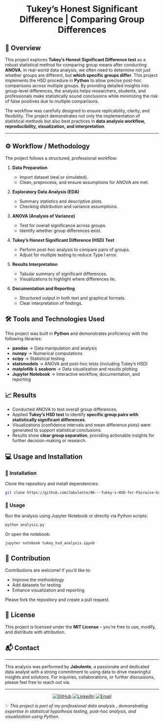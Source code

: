

<h1 align='center'> Tukey’s Honest Significant Difference | Comparing Group Differences</h1>

## 📝 Overview

This project explores **Tukey’s Honest Significant Difference test** as a robust statistical method for comparing group means after conducting **ANOVA**. In real-world data analysis, we often need to determine not just whether groups are different, but **which specific groups differ**. This project implements the HSD procedure in **Python** to allow precise post-hoc comparisons across multiple groups. By providing detailed insights into group-level differences, the analysis helps researchers, students, and professionals make statistically sound conclusions while minimizing the risk of false positives due to multiple comparisons.

The workflow was carefully designed to ensure replicability, clarity, and flexibility. The project demonstrates not only the implementation of statistical methods but also best practices in **data analysis workflow, reproducibility, visualization, and interpretation**.

---

## ⚙️ Workflow / Methodology

The project follows a structured, professional workflow:

1. **Data Preparation**

   * Import dataset (real or simulated).
   * Clean, preprocess, and ensure assumptions for ANOVA are met.

2. **Exploratory Data Analysis (EDA)**

   * Summary statistics and descriptive plots.
   * Checking distribution and variance assumptions.

3. **ANOVA (Analysis of Variance)**

   * Test for overall significance across groups.
   * Identify whether group differences exist.

4. **Tukey’s Honest Significant Difference (HSD) Test**

   * Perform post-hoc analysis to compare pairs of groups.
   * Adjust for multiple testing to reduce Type I error.

5. **Results Interpretation**

   * Tabular summary of significant differences.
   * Visualizations to highlight where differences lie.

6. **Documentation and Reporting**

   * Structured output in both text and graphical formats.
   * Clear interpretation of findings.

## 🛠️ Tools and Technologies Used

This project was built in **Python** and demonstrates proficiency with the following libraries:

* **pandas** → Data manipulation and analysis
* **numpy** → Numerical computations
* **scipy** → Statistical testing
* **statsmodels** → ANOVA and post-hoc tests (including Tukey’s HSD)
* **matplotlib** & **seaborn** → Data visualization and results plotting
* **Jupyter Notebook** → Interactive workflow, documentation, and reporting


## 📈 Results

* Conducted ANOVA to test overall group differences.
* Applied **Tukey’s HSD test** to identify **specific group pairs with statistically significant differences**.
* Visualizations (confidence intervals and mean difference plots) were generated to support statistical conclusions.
* Results show **clear group separation**, providing actionable insights for further decision-making or research.


## 💻 Usage and Installation

### 🔹 Installation

Clone the repository and install dependencies:

```bash
git clone https://github.com/Jabulente/06---Tukey-s-HSD-for-Pairwise-Group-Comparisons.git
```

### 🔹 Usage

Run the analysis using Jupyter Notebook or directly via Python scripts:

```bash
python analysis.py
```

Or open the notebook:

```bash
jupyter notebook tukey_hsd_analysis.ipynb
```


## 🤝 Contribution

Contributions are welcome! If you’d like to:

* Improve the methodology
* Add datasets for testing
* Enhance visualization and reporting

Please fork the repository and create a pull request.


## 📜 License

This project is licensed under the **MIT License** – you’re free to use, modify, and distribute with attribution.


## 📬 Contact
---

This analysis was performed by **Jabulente**, a passionate and dedicated data analyst with a strong commitment to using data to drive meaningful insights and solutions. For inquiries, collaborations, or further discussions, please feel free to reach out via.  

----

<div align="center">  
    
[![GitHub](https://img.shields.io/badge/GitHub-Jabulente-black?logo=github)](https://github.com/Jabulente)  [![LinkedIn](https://img.shields.io/badge/LinkedIn-Jabulente-blue?logo=linkedin)](https://linkedin.com/in/jabulente-208019349)  [![Email](https://img.shields.io/badge/Email-jabulente@hotmail.com-red?logo=gmail)](mailto:Jabulente@hotmail.com)  

</div>

✨ *This project is part of my professional data analysis , demonstrating expertise in statistical hypothesis testing, post-hoc analysis, and visualization using Python.*
